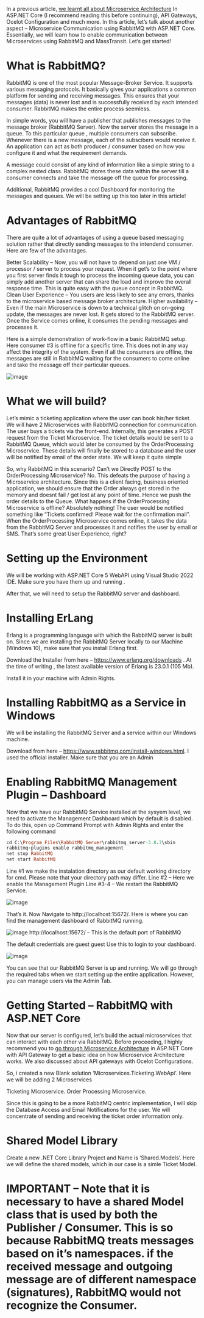 
In a previous article,
[we learnt all about Microservice Architecture](https://github.com/khalifa005/MicroserviceArchitectureDemo)
In ASP.NET Core (I recommend reading this before continuing), API Gateways, Ocelot Configuration and much more. In this article, let’s talk about another aspect – Microservice Communication using RabbitMQ with ASP.NET Core. Essentially, we will learn how to enable communication between Microservices using RabbitMQ and MassTransit. Let’s get started!

# What is RabbitMQ?

RabbitMQ is one of the most popular Message-Broker Service. It supports various messaging protocols. It basically gives your applications a common platform for sending and receiving messages. This ensures that your messages (data) is never lost and is successfully received by each intended consumer. RabbitMQ makes the entire process seemless.

In simple words, you will have a publisher that publishes messages to the message broker (RabbitMQ Server). Now the server stores the message in a queue. To this particular queue , multiple consumers can subscribe. Whenever there is a new message, each of the subscibers would receive it. An application can act as both producer / consumer based on how you configure it and what the requirement demands.

A message could consist of any kind of information like a simple string to a complex nested class. RabbitMQ stores these data within the server till a consumer connects and take the message off the queue for processing.

Additional, RabbitMQ provides a cool Dashboard for monitoring the messages and queues. We will be setting up this too later in this article!

# Advantages of RabbitMQ

There are quite a lot of advantages of using a queue based messaging solution rather that directly sending messages to the intendend consumer. Here are few of the advantages.

Better Scalability – Now, you will not have to depend on just one VM / processor / server to process your request. When it get’s to the point where you first server finds it tough to process the incoming queue data, you can simply add another server that can share the load and improve the overall response time. This is quite easy with the queue concept in RabbitMQ.
Clean User Experience – You users are less likely to see any errors, thanks to the microservice based message broker architecture.
Higher availability – Even if the main Microservice is down to a technical glitch on on-going update, the messages are never lost. It gets stored to the RabbitMQ server. Once the Service comes online, it consumes the pending messages and processes it.

Here is a simple demonstration of work-flow in a basic RabbitMQ setup. Here consumer #3 is offline for a specific time. This does not in any way affect the integrity of the system. Even if all the consumers are offline, the messages are still in RabbitMQ waiting for the consumers to come online and take the message off their particular queues.



![image](https://user-images.githubusercontent.com/29863643/201127543-f364b663-0b47-4a43-b22b-3384e8c5fd55.png)

# What we will build?

Let’s mimic a ticketing application where the user can book his/her ticket. We will have 2 Microservices with RabbitMQ connection for communication. The user buys a tickets via the front-end. Internally, this generates a POST request from the Ticket Microservice. The ticket details would be sent to a RabbitMQ Queue, which would later be consumed by the OrderProcessing Microservice. These details will finally be stored to a database and the user will be notified by email of the order state. We will keep it quite simple


So, why RabbitMQ in this scenario? Can’t we Directly POST to the OrderProcessing Microservice?
No. This defeats the purpose of having a Microservice architecture. Since this is a client facing, business oriented application, we should ensure that the Order always get stored in the memory and doesnt fail / get lost at any point of time. Hence we push the order details to the Queue. What happens if the OrderProcessing Microservice is offline? Absolutely nothing! The user would be notified something like “Tickets confirmed! Please wait for the confirmation mail”. When the OrderProcessing Microservice comes online, it takes the data from the RabbitMQ Server and processes it and notifies the user by email or SMS. That’s some great User Experience, right?


# Setting up the Environment

We will be working with ASP.NET Core 5 WebAPI using Visual Studio 2022 IDE. Make sure you have them up and running .

After that, we will need to setup the RabbitMQ server and dashboard.

# Installing ErLang
Erlang is a programming language with which the RabbitMQ server is built on. Since we are installing the RabbitMQ Server locally to our Machine (Windows 10), make sure that you install Erlang first.

Download the Installer from here – https://www.erlang.org/downloads . At the time of writing , the latest available version of Erlang is 23.0.1 (105 Mb).

Install it in your machine with Admin Rights.


# Installing RabbitMQ as a Service in Windows
We will be installing the RabbitMQ Server and a service within our Windows machine.

Download from here – https://www.rabbitmq.com/install-windows.html. I used the official installer. Make sure that you are an Admin


# Enabling RabbitMQ Management Plugin – Dashboard
Now that we have our RabbitMQ Service installed at the sysyem level, we need to activate the Management Dashboard which by default is disabled. To do this, open up Command Prompt with Admin Rights and enter the following command

```ruby
cd C:\Program Files\RabbitMQ Server\rabbitmq_server-3.8.7\sbin
rabbitmq-plugins enable rabbitmq_management
net stop RabbitMQ
net start RabbitMQ
```

Line #1 we make the instalation directory as our default working directory for cmd. Please note that your directory path may differ.
Line #2 – Here we enable the Management Plugin
Line #3-4 – We restart the RabbitMQ Service.

![image](https://user-images.githubusercontent.com/29863643/201138018-8dd33103-64f5-4e7a-8e58-8671e6e3a690.png)


That’s it. Now Navigate to http://localhost:15672/. Here is where you can find the management dashboard of RabbitMQ running.


![image](https://user-images.githubusercontent.com/29863643/201138349-e0674e7e-5ebc-49a5-99c9-0f09c1ebf0d3.png)
http://localhost:15672/ – This is the default port of RabbitMQ


The default credentials are 
guest
guest 
Use this to login to your dashboard.


![image](https://user-images.githubusercontent.com/29863643/201138492-dcb95eb6-dd73-4b17-9879-2f17024a97e1.png)

You can see that our RabbitMQ Server is up and running. We will go through the required tabs when we start setting up the entire application. However, you can manage users via the Admin Tab.


# Getting Started – RabbitMQ with ASP.NET Core

Now that our server is configured, let’s build the actual microservices that can interact with each other via RabbitMQ. Before proceeding, 
I highly recommend you to [go through Microservice Architecture](https://github.com/khalifa005/MicroserviceArchitectureDemo)  in ASP.NET Core with API Gateway to get a basic idea on how Microservice Architecture works. We also discussed about API gateways with Ocelot Configurations.

So, i created a new Blank solution ‘Microservices.Ticketing.WebApi’. Here we will be adding 2 Microservices

Ticketing Microservice.
Order Processing Microservice.

Since this is going to be a more RabbitMQ centric implementation, I will skip the Database Access and Email Notifications for the user. We will concentrate of sending and receiving the ticket order information only.


# Shared Model Library
Create a new .NET Core Library Project and Name is ‘Shared.Models’. Here we will define the shared models, which in our case is a simle Ticket Model.

# IMPORTANT – Note that it is necessary to have a shared Model class that is used by both the Publisher / Consumer. This is so because RabbitMQ treats messages based on it’s namespaces. if the received message and outgoing message are of different namespace (signatures), RabbitMQ would not recognize the Consumer.

